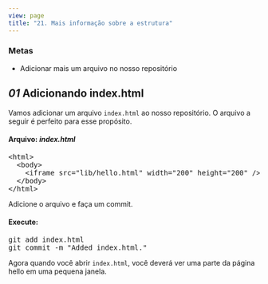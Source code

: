```yaml
---
view: page
title: "21. Mais informação sobre a estrutura"
---
```


<h3>Metas</h3>

<ul><li>Adicionar mais um arquivo no nosso repositório</li></ul>

<h2><em>01</em> Adicionando index.html</h2>

<p>Vamos adicionar um arquivo <code>index.html</code> ao nosso repositório. O arquivo a seguir é perfeito para esse propósito.</p>

<h4 class="h4-pre">Arquivo: <em>index.html</em></h4>

<pre class="file">&lt;html&gt;
  &lt;body&gt;
    &lt;iframe src="lib/hello.html" width="200" height="200" /&gt;
  &lt;/body&gt;
&lt;/html&gt;</pre>

<p>Adicione o arquivo e faça um commit.</p>

<h4 class="h4-pre">Execute:</h4>

<pre class="instructions">git add index.html
git commit -m "Added index.html."</pre>

<p>Agora quando você abrir <code>index.html</code>, você deverá ver uma parte da página hello em uma pequena janela.</p>
